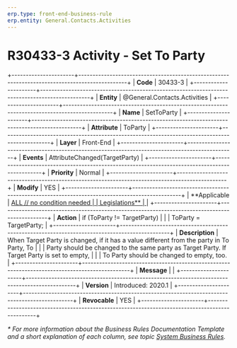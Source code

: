 ```yaml
---
erp.type: front-end-business-rule
erp.entity: General.Contacts.Activities
---
```


# R30433-3 Activity - Set To Party
+----------------------+-----------------------------------------------------------------------------------------------+
| **Code**             | 30433-3                                                                                       |
+----------------------+-----------------------------------------------------------------------------------------------+
| **Entity**           | @General.Contacts.Activities                                                                  |
+----------------------+-----------------------------------------------------------------------------------------------+
| **Name**             | SetToParty                                                                                    |
+----------------------+-----------------------------------------------------------------------------------------------+
| **Attribute**        | ToParty                                                                                       |
+----------------------+-----------------------------------------------------------------------------------------------+
| **Layer**            | Front-End                                                                                     |
+----------------------+-----------------------------------------------------------------------------------------------+
| **Events**           | AttributeChanged(TargetParty)                                                                 |
+----------------------+-----------------------------------------------------------------------------------------------+
| **Priority**         | Normal                                                                                        |
+----------------------+-----------------------------------------------------------------------------------------------+
| **Modify**           | YES                                                                                           |
+----------------------+-----------------------------------------------------------------------------------------------+
| **Applicable         | [ALL // no condition needed                                                                   |
| Legislations**       | ](xref:applicable-legislations)                                                               |
+----------------------+-----------------------------------------------------------------------------------------------+
| **Action**           | if (ToParty != TargetParty)                                                                   |
|                      | ToParty = TargetParty;                                                                        |
+----------------------+-----------------------------------------------------------------------------------------------+
| **Description**      | When Target Party is changed, if it has a value different from the party in To Party, To      |
|                      | Party should be changed to the same party as Target Party. If Target Party is set to empty,   |
|                      | To Party should be changed to empty, too.                                                     |
+----------------------+-----------------------------------------------------------------------------------------------+
| **Message**          |                                                                                               |
+----------------------+-----------------------------------------------------------------------------------------------+
| **Version**          | Introduced: 2020.1                                                                            |
+----------------------+-----------------------------------------------------------------------------------------------+
| **Revocable**        | YES                                                                                           |
+----------------------+-----------------------------------------------------------------------------------------------+

*\* For more information about the Business Rules Documentation Template and a short explanation of each column, see
topic [System Business Rules](../templates/template-description-system-business-rules.md).*
